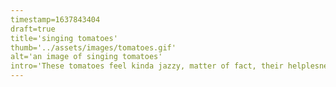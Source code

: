 ```yaml
---
timestamp=1637843404
draft=true
title='singing tomatoes'
thumb='../assets/images/tomatoes.gif'
alt='an image of singing tomatoes'
intro='These tomatoes feel kinda jazzy, matter of fact, their helplesness makes them more bluesy if anything. Anyway, they sing, or try to sing. and you can play the vibes. All good art comes from pain they say dont they?'
---
```

